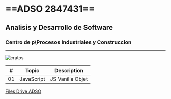 # ==ADSO 2847431==
## Analisis y Desarrollo de Software
### Centro de p\Procesos Industriales y Construccion
____

![cratos](https://tinyurl.com/yjj4hdba)

| #   |Topic         | Description      |
|---  |----          | ------           | 
| 01  | JavaScript   | JS Vanilla Objet |

[Files Drive ADSO](https://tinyurl.com/4657t2vw)
